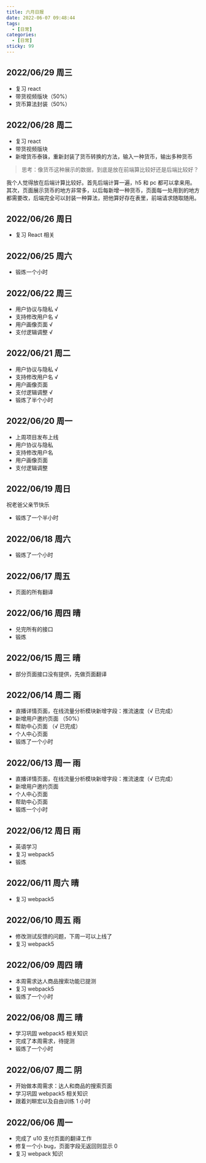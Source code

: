 ```yaml
---
title: 六月日报
date: 2022-06-07 09:48:44
tags:
  - [日常]
categories:
  - [日常]
sticky: 99
---
```


## 2022/06/29 周三

- 复习 react
- 带货视频版块（50%）
- 货币算法封装（50%）

## 2022/06/28 周二

- 复习 react
- 带货视频版块
- 新增货币泰铢，重新封装了货币转换的方法，输入一种货币，输出多种货币

> 思考：像货币这种展示的数据，到底是放在前端算比较好还是后端比较好？

我个人觉得放在后端计算比较好。首先后端计算一遍，h5 和 pc 都可以拿来用。其次，页面展示货币的地方非常多，以后每新增一种货币，页面每一处用到的地方都需要改，后端完全可以封装一种算法，把他算好存在表里，前端请求随取随用。

## 2022/06/26 周日

- 复习 React 相关

## 2022/06/25 周六

- 锻炼一个小时

## 2022/06/22 周三

- 用户协议与隐私 √
- 支持修改用户名 √
- 用户画像页面 √
- 支付逻辑调整 √

## 2022/06/21 周二

- 用户协议与隐私 √
- 支持修改用户名 √
- 用户画像页面
- 支付逻辑调整 √
- 锻炼了半个小时

## 2022/06/20 周一

- 上周项目发布上线
- 用户协议与隐私
- 支持修改用户名
- 用户画像页面
- 支付逻辑调整

## 2022/06/19 周日

祝老爸父亲节快乐

- 锻炼了一个半小时

## 2022/06/18 周六

- 锻炼了一个小时

## 2022/06/17 周五

- 页面的所有翻译

## 2022/06/16 周四 晴

- 兑完所有的接口
- 锻炼

## 2022/06/15 周三 晴

- 部分页面接口没有提供，先做页面翻译

## 2022/06/14 周二 雨

- 直播详情页面，在线流量分析模块新增字段：推流速度（√ 已完成）
- 新增用户邀约页面 （50%）
- 帮助中心页面 （√ 已完成）
- 个人中心页面
- 锻炼了一个小时

## 2022/06/13 周一 雨

- 直播详情页面，在线流量分析模块新增字段：推流速度（√ 已完成）
- 新增用户邀约页面
- 个人中心页面
- 帮助中心页面
- 锻炼一个小时

## 2022/06/12 周日 雨

- 英语学习
- 复习 webpack5
- 锻炼

## 2022/06/11 周六 晴

- 复习 webpack5

## 2022/06/10 周五 雨

- 修改测试反馈的问题，下周一可以上线了
- 复习 webpack5

## 2022/06/09 周四 晴

- 本周需求达人商品搜索功能已提测
- 复习 webpack5
- 锻炼了一个小时

## 2022/06/08 周三 晴

- 学习巩固 webpack5 相关知识
- 完成了本周需求，待提测
- 锻炼了一个小时

## 2022/06/07 周二 阴

- 开始做本周需求：达人和商品的搜索页面
- 学习巩固 webpack5 相关知识
- 跟着刘畊宏以及自由训练 1 小时

## 2022/06/06 周一

- 完成了 u10 支付页面的翻译工作
- 修复一个小 bug，页面字段无返回则显示 0
- 复习 webpack 知识
